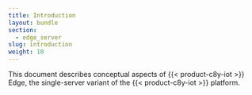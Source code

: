 ```yaml
---
title: Introduction
layout: bundle
section: 
  - edge_server
slug: introduction
weight: 10
---
```


This document describes conceptual aspects of {{< product-c8y-iot >}} Edge, the single-server variant of the {{< product-c8y-iot >}} platform.

